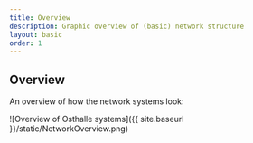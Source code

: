 ```yaml
---
title: Overview 
description: Graphic overview of (basic) network structure 
layout: basic
order: 1
---
```


## Overview

An overview of how the network systems look:

![Overview of Osthalle systems]({{ site.baseurl }}/static/NetworkOverview.png)   


